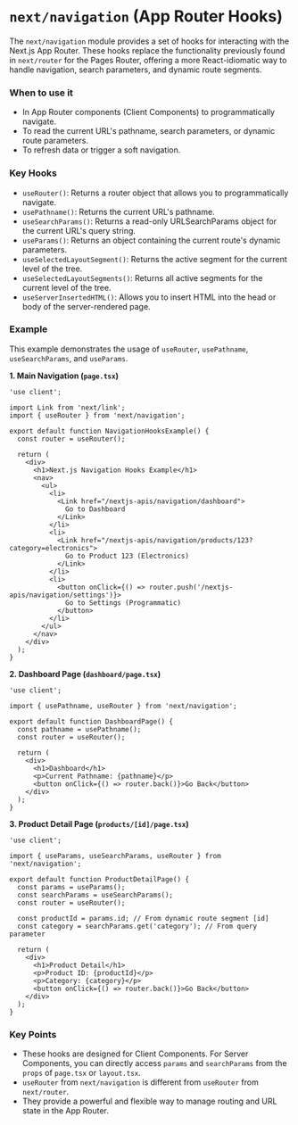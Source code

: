 
# `next/navigation` (App Router Hooks)

The `next/navigation` module provides a set of hooks for interacting with the Next.js App Router. These hooks replace the functionality previously found in `next/router` for the Pages Router, offering a more React-idiomatic way to handle navigation, search parameters, and dynamic route segments.

### When to use it
-   In App Router components (Client Components) to programmatically navigate.
-   To read the current URL's pathname, search parameters, or dynamic route parameters.
-   To refresh data or trigger a soft navigation.

### Key Hooks

-   `useRouter()`: Returns a router object that allows you to programmatically navigate.
-   `usePathname()`: Returns the current URL's pathname.
-   `useSearchParams()`: Returns a read-only URLSearchParams object for the current URL's query string.
-   `useParams()`: Returns an object containing the current route's dynamic parameters.
-   `useSelectedLayoutSegment()`: Returns the active segment for the current level of the tree.
-   `useSelectedLayoutSegments()`: Returns all active segments for the current level of the tree.
-   `useServerInsertedHTML()`: Allows you to insert HTML into the head or body of the server-rendered page.

### Example

This example demonstrates the usage of `useRouter`, `usePathname`, `useSearchParams`, and `useParams`.

**1. Main Navigation (`page.tsx`)**

```tsx
'use client';

import Link from 'next/link';
import { useRouter } from 'next/navigation';

export default function NavigationHooksExample() {
  const router = useRouter();

  return (
    <div>
      <h1>Next.js Navigation Hooks Example</h1>
      <nav>
        <ul>
          <li>
            <Link href="/nextjs-apis/navigation/dashboard">
              Go to Dashboard
            </Link>
          </li>
          <li>
            <Link href="/nextjs-apis/navigation/products/123?category=electronics">
              Go to Product 123 (Electronics)
            </Link>
          </li>
          <li>
            <button onClick={() => router.push('/nextjs-apis/navigation/settings')}>
              Go to Settings (Programmatic)
            </button>
          </li>
        </ul>
      </nav>
    </div>
  );
}
```

**2. Dashboard Page (`dashboard/page.tsx`)**

```tsx
'use client';

import { usePathname, useRouter } from 'next/navigation';

export default function DashboardPage() {
  const pathname = usePathname();
  const router = useRouter();

  return (
    <div>
      <h1>Dashboard</h1>
      <p>Current Pathname: {pathname}</p>
      <button onClick={() => router.back()}>Go Back</button>
    </div>
  );
}
```

**3. Product Detail Page (`products/[id]/page.tsx`)**

```tsx
'use client';

import { useParams, useSearchParams, useRouter } from 'next/navigation';

export default function ProductDetailPage() {
  const params = useParams();
  const searchParams = useSearchParams();
  const router = useRouter();

  const productId = params.id; // From dynamic route segment [id]
  const category = searchParams.get('category'); // From query parameter

  return (
    <div>
      <h1>Product Detail</h1>
      <p>Product ID: {productId}</p>
      <p>Category: {category}</p>
      <button onClick={() => router.back()}>Go Back</button>
    </div>
  );
}
```

### Key Points
-   These hooks are designed for Client Components. For Server Components, you can directly access `params` and `searchParams` from the `props` of `page.tsx` or `layout.tsx`.
-   `useRouter` from `next/navigation` is different from `useRouter` from `next/router`.
-   They provide a powerful and flexible way to manage routing and URL state in the App Router.
